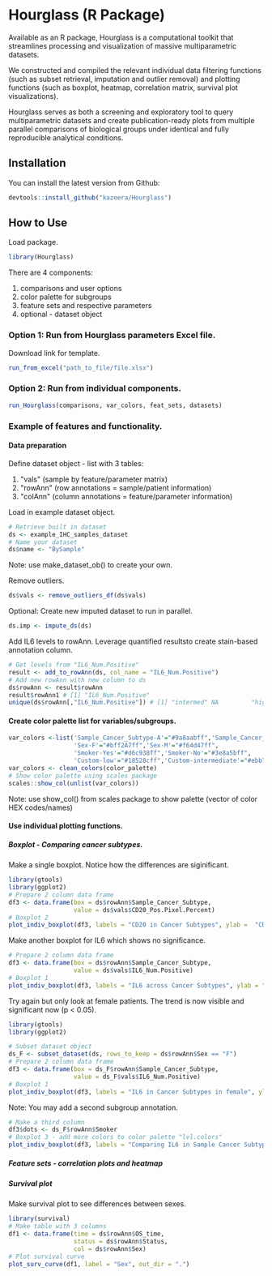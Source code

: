 # Hourglass (R Package)

<!-- badges: start -->
  <!-- badges: end -->
  Available as an R package, Hourglass is a computational toolkit that streamlines processing and visualization of massive multiparametric datasets.

<!-- badges: start -->
  <!-- badges: end -->
  
   We constructed and compiled the relevant individual data filtering functions (such as subset retrieval, imputation and outlier removal) and plotting functions (such as boxplot, heatmap, correlation matrix, survival plot visualizations). 
   
   Hourglass serves as both a screening and exploratory tool to query multiparametric datasets and create publication-ready plots from multiple parallel comparisons of biological groups under identical and fully reproducible analytical conditions.   

## Installation
You can install the latest version from Github:
``` r
devtools::install_github("kazeera/Hourglass")
```

## How to Use 
Load package.
``` r
library(Hourglass)
```

There are 4 components:
  1) comparisons and user options
2) color palette for subgroups
3) feature sets and respective parameters
4) optional - dataset object

### Option 1: Run from Hourglass parameters Excel file.
Download  link for template.
``` r
run_from_excel("path_to_file/file.xlsx")
```


### Option 2: Run from individual components. 
``` r
run_Hourglass(comparisons, var_colors, feat_sets, datasets)
```

### Example of features and functionality.
#### Data preparation
Define dataset object - list with 3 tables: 
  1) "vals" (sample by feature/parameter matrix)
2) "rowAnn" (row annotations = sample/patient information)
3) "colAnn" (column annotations = feature/parameter information)

Load in example dataset object.
``` r
# Retrieve built in dataset
ds <- example_IHC_samples_dataset
# Name your dataset
ds$name <- "BySample"
```
Note: use make_dataset_ob() to create your own.


Remove outliers.
``` r
ds$vals <- remove_outliers_df(ds$vals)
```

Optional: Create new imputed dataset to run in parallel. 
``` r
ds.imp <- impute_ds(ds)
```

Add IL6 levels to rowAnn. Leverage quantified resultsto create stain-based annotation column.
``` r
# Get levels from "IL6_Num.Positive"
result <- add_to_rowAnn(ds, col_name = "IL6_Num.Positive")
# Add new rowAnn with new column to ds 
ds$rowAnn <- result$rowAnn
result$rowAnn1 # [1] "IL6_Num.Positive"
unique(ds$rowAnn[,"IL6_Num.Positive"]) # [1] "intermed" NA         "high"     "low"     
```

#### Create color palette list for variables/subgroups.
``` r
var_colors <-list('Sample_Cancer_Subtype-A'="#9a8aabff",'Sample_Cancer_Subtype-B'="#9446e8ff", 'Sample_Cancer_Subtype-C'="#3b3374ff",
                  'Sex-F'="#bff2A7ff",'Sex-M'="#f64d47ff",
                  'Smoker-Yes'="#d6c938ff",'Smoker-No'="#3e8a5bff",
                  'Custom-low'="#18528cff",'Custom-intermediate'="#ebb7b7ff",'Custom-high'="#911919ff")
var_colors <- clean_colors(color_palette)
# Show color palette using scales package
scales::show_col(unlist(var_colors))
```
Note: use show_col() from scales package to show palette (vector of color HEX codes/names)

#### Use individual plotting functions.

##### Boxplot - Comparing cancer subtypes.
Make a single boxplot. Notice how the differences are siginificant.
``` r
library(gtools)
library(ggplot2)
# Prepare 2 column data frame
df3 <- data.frame(box = ds$rowAnn$Sample_Cancer_Subtype,
                  value = ds$vals$CD20_Pos.Pixel.Percent)
# Boxplot 2
plot_indiv_boxplot(df3, labels = "CD20 in Cancer Subtypes", ylab =  "CD20_Pos.Pixel.Percent", x = "", lvl.colors = c(A="#9a8aabff",B="#9446e8ff", C="#3b3374ff"), save.to.file = F)
```


Make another boxplot for IL6 which shows no significance.
``` r
# Prepare 2 column data frame
df3 <- data.frame(box = ds$rowAnn$Sample_Cancer_Subtype,
                  value = ds$vals$IL6_Num.Positive)
# Boxplot 1
plot_indiv_boxplot(df3, labels = "IL6 across Cancer Subtypes", ylab = "IL6_Num.Positive", lvl.colors = c(A="#9a8aabff", B="#9446e8ff", C="#3b3374ff"), save.to.file = F)

```

Try again but only look at female patients. The trend is now visible and significant now (p < 0.05).
``` r
library(gtools)
library(ggplot2)

# Subset dataset object
ds_F <- subset_dataset(ds, rows_to_keep = ds$rowAnn$Sex == "F")
# Prepare 2 column data frame
df3 <- data.frame(box = ds_F$rowAnn$Sample_Cancer_Subtype,
                  value = ds_F$vals$IL6_Num.Positive)
# Boxplot 1
plot_indiv_boxplot(df3, labels = "IL6 in Cancer Subtypes in female", ylab = "IL6_Num.Positive", lvl.colors = c(A="#9a8aabff",B="#9446e8ff", C="#3b3374ff"), save.to.file = F)

```

Note: You may add a second subgroup annotation.
``` r
# Make a third column
df3$dots <- ds_F$rowAnn$Smoker
# Boxplot 3 - add more colors to color palette "lvl.colors"
plot_indiv_boxplot(df3, labels = "Comparing IL6 in Sample Cancer Subtypes", lvl.colors = c(A="#9a8aabff",B="#9446e8ff", C="#3b3374ff", 'Yes'="#d6c938ff",'No'="#3e8a5bff"), save.to.file = F)
```

##### Feature sets - correlation plots and heatmap

##### Survival plot
Make survival plot to see differences between sexes.
``` r
library(survival)
# Make table with 3 columns
df1 <- data.frame(time = ds$rowAnn$OS_time,
                  status = ds$rowAnn$Status, 
                  col = ds$rowAnn$Sex)
# Plot survival curve
plot_surv_curve(df1, label = "Sex", out_dir = ".")
```
